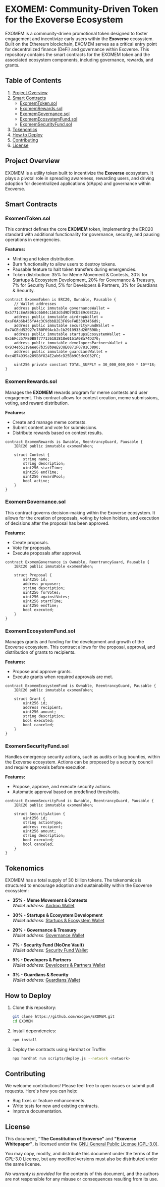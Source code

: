 
# EXOMEM: Community-Driven Token for the Exoverse Ecosystem

EXOMEM is a community-driven promotional token designed to foster engagement and incentivize early users within the **Exoverse** ecosystem. Built on the Ethereum blockchain, EXOMEM serves as a critical entry point for decentralized finance (DeFi) and governance within Exoverse. This repository contains the smart contracts for the EXOMEM token and the associated ecosystem components, including governance, rewards, and grants.

## Table of Contents
1. [Project Overview](#project-overview)
2. [Smart Contracts](#smart-contracts)
   - [ExomemToken.sol](#exomemtokensol)
   - [ExomemRewards.sol](#exomemrewardssol)
   - [ExomemGovernance.sol](#exomemgovernancesol)
   - [ExomemEcosystemFund.sol](#exomemecosystemfundsol)
   - [ExomemSecurityFund.sol](#exomemsecurityfundsol)
3. [Tokenomics](#tokenomics)
4. [How to Deploy](#how-to-deploy)
5. [Contributing](#contributing)
6. [License](#license)

## Project Overview

EXOMEM is a utility token built to incentivize the **Exoverse** ecosystem. It plays a pivotal role in spreading awareness, rewarding users, and driving adoption for decentralized applications (dApps) and governance within Exoverse.

## Smart Contracts

### ExomemToken.sol
This contract defines the core **EXOMEM** token, implementing the ERC20 standard with additional functionality for governance, security, and pausing operations in emergencies.

**Features:**
- Minting and token distribution.
- Burn functionality to allow users to destroy tokens.
- Pausable feature to halt token transfers during emergencies.
- Token distribution: 35% for Meme Movement & Contests, 30% for Startups & Ecosystem Development, 20% for Governance & Treasury, 7% for Security Fund, 5% for Developers & Partners, 3% for Guardians & Security.

```solidity
contract ExomemToken is ERC20, Ownable, Pausable {
    // Wallet addresses
    address public immutable governanceWallet = 0x5771cEAA8061c6b04c1bE3d5d9D70Cb5E9c08C2a;
    address public immutable airdropWallet = 0xaF0Ab6b455fA4c3C9dbbB2E3F69eFAB3303456d9;
    address public immutable securityFundWallet = 0x7ACEdd52927e780F69Acb2c1b2910933d26FB90b;
    address public immutable startupsEcosystemWallet = 0x5EFc357FE0B8f777136183818e0161A08a74D370;
    address public immutable developersPartnersWallet = 0x934eb5119aee67b358b9eE938E0871F0781C3890;
    address public immutable guardiansWallet = 0xc4B74939a289B8f824E2ab6cD25Bb9C5dcC032FC;

    uint256 private constant TOTAL_SUPPLY = 30_000_000_000 * 10**18;
}
```

### ExomemRewards.sol
Manages the **EXOMEM** rewards program for meme contests and user engagement. This contract allows for contest creation, meme submissions, voting, and reward distribution.

**Features:**
- Create and manage meme contests.
- Submit content and vote for submissions.
- Distribute rewards based on contest results.

```solidity
contract ExomemRewards is Ownable, ReentrancyGuard, Pausable {
    IERC20 public immutable exomemToken;

    struct Contest {
        string name;
        string description;
        uint256 startTime;
        uint256 endTime;
        uint256 rewardPool;
        bool active;
    }
}
```

### ExomemGovernance.sol
This contract governs decision-making within the Exoverse ecosystem. It allows for the creation of proposals, voting by token holders, and execution of decisions after the proposal has been approved.

**Features:**
- Create proposals.
- Vote for proposals.
- Execute proposals after approval.

```solidity
contract ExomemGovernance is Ownable, ReentrancyGuard, Pausable {
    IERC20 public immutable exomemToken;

    struct Proposal {
        uint256 id;
        address proposer;
        string description;
        uint256 forVotes;
        uint256 againstVotes;
        uint256 startTime;
        uint256 endTime;
        bool executed;
    }
}
```

### ExomemEcosystemFund.sol
Manages grants and funding for the development and growth of the Exoverse ecosystem. This contract allows for the proposal, approval, and distribution of grants to recipients.

**Features:**
- Propose and approve grants.
- Execute grants when required approvals are met.

```solidity
contract ExomemEcosystemFund is Ownable, ReentrancyGuard, Pausable {
    IERC20 public immutable exomemToken;

    struct Grant {
        uint256 id;
        address recipient;
        uint256 amount;
        string description;
        bool executed;
        bool canceled;
    }
}
```

### ExomemSecurityFund.sol
Handles emergency security actions, such as audits or bug bounties, within the Exoverse ecosystem. Actions can be proposed by a security council and require approvals before execution.

**Features:**
- Propose, approve, and execute security actions.
- Automatic approval based on predefined thresholds.

```solidity
contract ExomemSecurityFund is Ownable, ReentrancyGuard, Pausable {
    IERC20 public immutable exomemToken;

    struct SecurityAction {
        uint256 id;
        string actionType;
        address recipient;
        uint256 amount;
        string description;
        bool executed;
        bool canceled;
    }
}
```

## Tokenomics

EXOMEM has a total supply of 30 billion tokens. The tokenomics is structured to encourage adoption and sustainability within the Exoverse ecosystem:

- **35% - Meme Movement & Contests**  
  *Wallet address:* [Airdrop Wallet](0xaF0Ab6b455fA4c3C9dbbB2E3F69eFAB3303456d9)
  
- **30% - Startups & Ecosystem Development**  
  *Wallet address:* [Startups & Ecosystem Wallet](0x5EFc357FE0B8f777136183818e0161A08a74D370)

- **20% - Governance & Treasury**  
  *Wallet address:* [Governance Wallet](0x5771cEAA8061c6b04c1bE3d5d9D70Cb5E9c08C2a)

- **7% - Security Fund (NoOne Vault)**  
  *Wallet address:* [Security Fund Wallet](0x7ACEdd52927e780F69Acb2c1b2910933d26FB90b)

- **5% - Developers & Partners**  
  *Wallet address:* [Developers & Partners Wallet](0x934eb5119aee67b358b9eE938E0871F0781C3890)

- **3% - Guardians & Security**  
  *Wallet address:* [Guardians Wallet](0xc4B74939a289B8f824E2ab6cD25Bb9C5dcC032FC)

## How to Deploy

1. Clone this repository:
   ```bash
   git clone https://github.com/exogov/EXOMEM.git
   cd EXOMEM
   ```

2. Install dependencies:
   ```bash
   npm install
   ```

3. Deploy the contracts using Hardhat or Truffle:
   ```bash
   npx hardhat run scripts/deploy.js --network <network>
   ```

## Contributing

We welcome contributions! Please feel free to open issues or submit pull requests. Here's how you can help:

- Bug fixes or feature enhancements.
- Write tests for new and existing contracts.
- Improve documentation.

## License

This document, **"The Constitution of Exoverse"** and **"Exoverse Whitepaper"**, is licensed under the [GNU General Public License (GPL-3.0)](https://www.gnu.org/licenses/gpl-3.0.html).

You may copy, modify, and distribute this document under the terms of the GPL-3.0 License, but any modified versions must also be distributed under the same license.

*No warranty is provided* for the contents of this document, and the authors are not responsible for any misuse or consequences resulting from its use.
